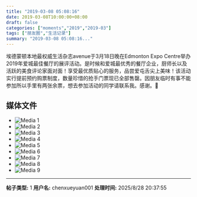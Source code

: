 ```yaml
---
title: "2019-03-08 05:08:16"
date: 2019-03-08T10:00:00+08:00
draft: false
categories: ["moments","2019","2019-03"]
tags: ["朋友圈","生活记录"]
summary: "2019-03-08 05:08:16..."
---
```


埃德蒙顿本地最权威生活杂志avenue于3月18日晚在Edmonton Expo Centre举办2019年爱城最佳餐厅的展评活动。是时候和爱城最优秀的餐厅企业，厨师长以及活跃的美食评论家面对面！享受最优质贴心的服务，品尝爱屯舌尖上美味！该活动实行提前预约购票制度，数量珍惜的抢手门票现已全部售罄。因朋友临时有事不能参加所以手里有两张余票，想去参加活动的同学请联系我。感谢。🙏

## 媒体文件

- ![Media 1](/Moments/photos/2019-03-08/201903080508160.jpg)
- ![Media 2](/Moments/photos/2019-03-08/201903080508161.jpg)
- ![Media 3](/Moments/photos/2019-03-08/201903080508162.jpg)
- ![Media 4](/Moments/photos/2019-03-08/201903080508163.jpg)
- ![Media 5](/Moments/photos/2019-03-08/201903080508164.jpg)
- ![Media 6](/Moments/photos/2019-03-08/201903080508165.jpg)
- ![Media 7](/Moments/photos/2019-03-08/201903080508166.jpg)
- ![Media 8](/Moments/photos/2019-03-08/201903080508167.jpg)
- ![Media 9](/Moments/photos/2019-03-08/201903080508168.jpg)

---

**帖子类型:** 1
**用户名:** chenxueyuan001
**处理时间:** 2025/8/28 20:37:55